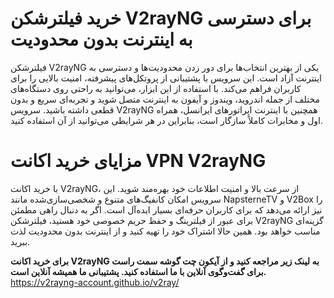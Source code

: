 # خرید فیلترشکن V2rayNG برای دسترسی به اینترنت بدون محدودیت
فیلترشکن V2rayNG یکی از بهترین انتخاب‌ها برای دور زدن محدودیت‌ها و دسترسی به اینترنت آزاد است. این سرویس با پشتیبانی از پروتکل‌های پیشرفته، امنیت بالایی را برای کاربران فراهم می‌کند. با استفاده از این ابزار، می‌توانید به راحتی روی دستگاه‌های مختلف از جمله اندروید، ویندوز و آیفون به اینترنت متصل شوید و تجربه‌ای سریع و بدون قطعی داشته باشید. سرویس V2rayNG همچنین با اینترنت اپراتورهای ایرانسل، همراه اول و مخابرات کاملاً سازگار است، بنابراین در هر شرایطی می‌توانید از آن استفاده کنید.

# مزایای خرید اکانت VPN V2rayNG
با خرید اکانت V2rayNG، از سرعت بالا و امنیت اطلاعات خود بهره‌مند شوید. این سرویس امکان کانفیگ‌های متنوع و شخصی‌سازی‌شده مانند NapsterneTV و V2Box را نیز ارائه می‌دهد که برای کاربران حرفه‌ای بسیار ایده‌آل است. اگر به دنبال راهی مطمئن برای عبور از فیلترینگ و حفظ حریم خصوصی خود هستید، فیلترشکن V2rayNG گزینه‌ای مناسب خواهد بود. همین حالا اشتراک خود را تهیه کنید و از اینترنت بدون محدودیت لذت ببرید.

**برای خرید اکانت V2rayNG به لینک زیر مراجعه کنید و از آیکون چت گوشه سمت راست برای گفت‌وگوی آنلاین با ما استفاده کنید. پشتیبانی ما همیشه آنلاین است.**
https://v2rayng-account.github.io/v2ray/
